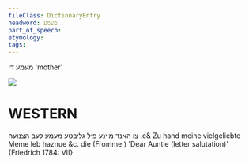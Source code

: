 ```yaml
---
fileClass: DictionaryEntry
headword: מעמע
part_of_speech: 
etymology: 
tags: 
---
```

מעמע
די
'mother'

![](https://ia802902.us.archive.org/9/items/Yiddish-Dialect-Maps/Guggenheim-Gruenberg_karte_43.jpg)

WESTERN
========

צו האנד מיינע פיל גליבטע מעמע לעב הצנועה .c&
Zu hand meine vielgeliebte Meme leb haznue &c. die (Fromme.) 'Dear Auntie (letter salutation)' {Friedrich 1784: VII}

